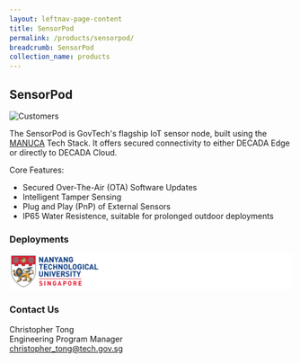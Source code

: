 ```yaml
---
layout: leftnav-page-content
title: SensorPod
permalink: /products/sensorpod/
breadcrumb: SensorPod
collection_name: products
---
```


## SensorPod

![Customers](/images/products/sensorpod/sensorpod.png)

The SensorPod is GovTech's flagship IoT sensor node, built using the [MANUCA](/tech-stack/manuca/overview/) Tech Stack. It offers secured connectivity to either DECADA Edge or directly to DECADA Cloud.

Core Features:

- Secured Over-The-Air (OTA) Software Updates
- Intelligent Tamper Sensing
- Plug and Play (PnP) of External Sensors
- IP65 Water Resistence, suitable for prolonged outdoor deployments

### Deployments

<img class="large" src="/images/products/sensorpod/customers.png" alt="customers">

### Contact Us
Christopher Tong  
Engineering Program Manager  
<christopher_tong@tech.gov.sg>
